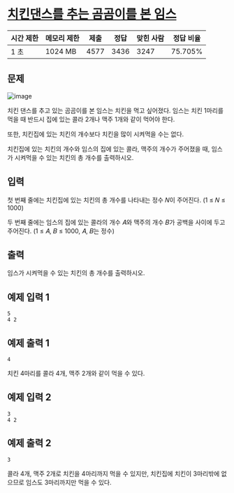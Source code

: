 # [치킨댄스를 추는 곰곰이를 본 임스](https://www.acmicpc.net/problem/25191)

| 시간 제한 | 메모리 제한 | 제출 | 정답 | 맞힌 사람 | 정답 비율 |
| --- | --- | --- | --- | --- | --- |
| 1 초 | 1024 MB | 4577 | 3436 | 3247 | 75.705% |

## 문제

![image](https://upload.acmicpc.net/d23d74f0-5b19-4c90-8b90-d537c5e05b39/-/preview/)

치킨 댄스를 추고 있는 곰곰이를 본 임스는 치킨을 먹고 싶어졌다. 임스는 치킨 1마리를 먹을 때 반드시 집에 있는 콜라 2개나 맥주 1개와 같이 먹어야 한다.

또한, 치킨집에 있는 치킨의 개수보다 치킨을 많이 시켜먹을 수는 없다.

치킨집에 있는 치킨의 개수와 임스의 집에 있는 콜라, 맥주의 개수가 주어졌을 때, 임스가 시켜먹을 수 있는 치킨의 총 개수를 출력하시오.

## 입력

첫 번째 줄에는 치킨집에 있는 치킨의 총 개수를 나타내는 정수 𝑁이 주어진다. (1 ≤ 𝑁 ≤ 1000)

두 번째 줄에는 임스의 집에 있는 콜라의 개수 𝐴와 맥주의 개수 𝐵가 공백을 사이에 두고 주어진다. (1 ≤ 𝐴, 𝐵 ≤ 1000, 𝐴, 𝐵는 정수)

## 출력

임스가 시켜먹을 수 있는 치킨의 총 개수를 출력하시오.

## 예제 입력 1

```
5
4 2

```

## 예제 출력 1

```
4

```

치킨 4마리를 콜라 4개, 맥주 2개와 같이 먹을 수 있다.

## 예제 입력 2

```
3
4 2

```

## 예제 출력 2

```
3

```

콜라 4개, 맥주 2개로 치킨을 4마리까지 먹을 수 있지만, 치킨집에 치킨이 3마리밖에 없으므로 임스도 3마리까지만 먹을 수 있다.
